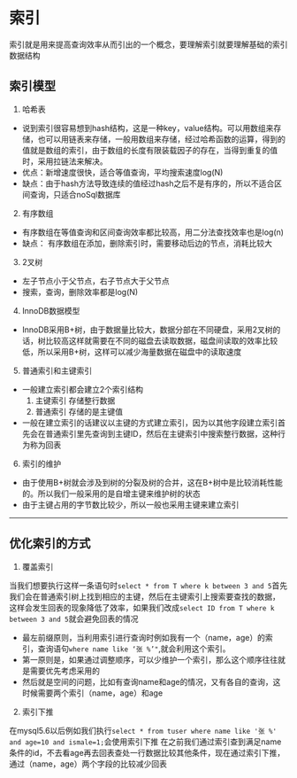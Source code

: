# 索引

索引就是用来提高查询效率从而引出的一个概念，要理解索引就要理解基础的索引数据结构

## 索引模型

1. 哈希表

- 说到索引很容易想到hash结构，这是一种key，value结构。可以用数组来存储，也可以用链表来存储，一般用数组来存储，经过哈希函数的运算，得到的值就是数组的索引，由于数组的长度有限装载因子的存在，当得到重复的值时，采用拉链法来解决。
- 优点：新增速度很快，适合等值查询，平均搜索速度log(N)
- 缺点：由于hash方法导致连续的值经过hash之后不是有序的，所以不适合区间查询，只适合noSql数据库

2. 有序数组

- 有序数组在等值查询和区间查询效率都比较高，用二分法查找效率也是log(n)
- 缺点： 有序数组在添加，删除索引时，需要移动后边的节点，消耗比较大

3. 2叉树

- 左子节点小于父节点，右子节点大于父节点
- 搜索，查询，删除效率都是log(N)

4. InnoDB数据模型

- InnoDB采用B+树，由于数据量比较大，数据分部在不同硬盘，采用2叉树的话，树比较高这样就需要在不同的磁盘去读取数据，磁盘间读取的效率比较低，所以采用B+树，这样可以减少海量数据在磁盘中的读取速度

5. 普通索引和主键索引

- 一般建立索引都会建立2个索引结构
    1. 主键索引
      存储整行数据
    2. 普通索引
      存储的是主键值
- 一般在建立索引的话建议以主键的方式建立索引，因为以其他字段建立索引首先会在普通索引里先查询到主键ID，然后在主键索引中搜索整行数据，这种行为称为回表

6. 索引的维护

- 由于使用B+树就会涉及到树的分裂及树的合并，这在B+树中是比较消耗性能的。所以我们一般采用的是自增主键来维护树的状态
- 由于主键占用的字节数比较少，所以一般也采用主键来建立索引

----

## 优化索引的方式

1. 覆盖索引

当我们想要执行这样一条语句时`select * from T where k between 3 and 5`首先我们会在普通索引树上找到相应的主键，然后在主键索引上搜索要查找的数据，
这样会发生回表的现象降低了效率，如果我们改成`select ID from T where k between 3 and 5`就会避免回表的情况
- 最左前缀原则，当利用索引进行查询时例如我有一个（name，age）的索引，查询语句`where name like ‘张 %’"`,就会利用这个索引。
- 第一原则是，如果通过调整顺序，可以少维护一个索引，那么这个顺序往往就是需要优先考虑采用的
- 然后就是空间的问题，比如有查询name和age的情况，又有各自的查询，这时候需要两个索引（name，age）和age

2. 索引下推

在mysql5.6以后例如我们执行`select * from tuser where name like '张 %' and age=10 and ismale=1;`会使用索引下推
在之前我们通过索引查到满足name条件的id，不去看age再去回表查处一行数据比较其他条件，现在通过索引下推，通过（name，age）两个字段的比较减少回表
